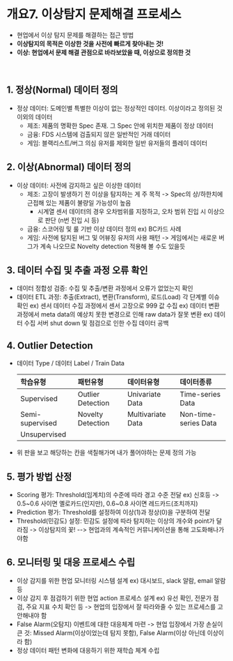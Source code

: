 # 개요7. 이상탐지 문제해결 프로세스
- 현업에서 이상 탐지 문제를 해결하는 접근 방법
- **이상탐지의 목적은 이상한 것을 사전에 빠르게 찾아내는 것!**
- **이상: 현업에서 문제 해결 관점으로 바라보았을 때, 이상으로 정의한 것**

</br>

## 1. 정상(Normal) 데이터 정의

- 정상 데이터: 도메인별 특별한 이상이 없는 정상적인 데이터. 이상이라고 정의된 것 이외의 데이터
  - 제조: 제품의 명확한 Spec 존재. 그 Spec 안에 위치한 제품이 정상 데이터 
  - 금융: FDS 시스템에 검출되지 않은 일반적인 거래 데이터
  - 게임: 블랙리스트/버그 의심 유저를 제외한 일반 유저들의 플레이 데이터

## 2. 이상(Abnormal) 데이터 정의
- 이상 데이터: 사전에 감지하고 싶은 이상한 데이터
  - 제조: 고장이 발생하기 전 이상을 탐지하는 게 주 목적 -> Spec의 상/하한치에 근접해 있는 제품이 불량일 가능성이 높음
    - 시계열 센서 데이터의 경우 오차범위를 지정하고, 오차 범위 진입 시 이상으로 판단 (n번 진입 시 등)
  - 금융: 스코어링 및 룰 기반 이상 데이터 정의 ex) BC카드 사례
  - 게임: 사전에 탐지된 버그 및 어뷰징 유저의 사용 패턴 
          -> 게임에서는 새로운 버그가 계속 나오므로 Novelty detection 적용해 볼 수도 있을듯 

## 3. 데이터 수집 및 추출 과정 오류 확인
- 데이터 정합성 검증: 수집 및 추출/변환 과정에서 오류가 없었는지 확인
- 데이터 ETL 과정: 추출(Extract), 변환(Transform), 로드(Load) 각 단계별 이슈 확인
  ex) 센서 데이터 수집 과정에서 센서 고장으로 999 값 수집
  ex) 데이터 변환 과정에서 meta data의 예상치 못한 변경으로 인해 raw data가 잘못 변환
  ex) 데이터 수집 서버 shut down 및 점검으로 인한 수집 데이터 공백

## 4. Outlier Detection
- 데이터 Type / 데이터 Label / Train Data
 
  |학습유형|패턴유형|데이터유형|데이터종류|
  |:---|:---|:---|:---|
  | Supervised | Outlier Detection | Univariate Data | Time-series Data |
  | Semi-supervised | Novelty Detection | Multivariate Data | Non-time-series Data|
  | Unsupervised ||||

- 위 판을 보고 해당하는 칸을 색칠해가며 내가 풀어야하는 문제 정의 가능

## 5. 평가 방법 산정
- Scoring 평가: Threshold(임계치)의 수준에 따라 경고 수준 전달 ex) 신호등 -> 0.5~0.6 사이면 옐로카드(인지만), 0.6~0.8 사이면 레드카드(조치까지)
- Prediction 평가: Threshold를 설정하여 이상(1)과 정상(0)을 구분하여 전달
- Threshold(민감도) 설정: 민감도 설정에 따라 탐지하는 이상의 개수와 point가 달라짐 -> 이상탐지의 꽃!
   --> 현업과의 계속적인 커뮤니케이션을 통해 고도화해나가야함
  
## 6. 모니터링 및 대응 프로세스 수립
- 이상 감지를 위한 현업 모니터링 시스템 설계 ex) 대시보드, slack 알람, email 알람 등
- 이상 감지 후 점검하기 위한 현업 action 프로세스 설계 ex) 유선 확인, 전문가 점검, 주요 지표 수치 확인 등
  -> 현업의 입장에서 잘 따라와줄 수 있는 프로세스를 고안해내야 함
- False Alarm(오탐지) 이벤트에 대한 대응체계 마련 
  -> 현업 입장에서 가장 손실이 큰 것: Missed Alarm(이상이었는데 탐지 못함), False Alarm(이상 아닌데 이상이라 함)
- 정상 데이터 패턴 변화에 대응하기 위한 재학습 체계 수립
